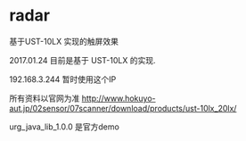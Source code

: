 # radar
基于UST-10LX 实现的触屏效果

2017.01.24
目前是基于 UST-10LX 的实现.

192.168.3.244 暂时使用这个IP

所有资料以官网为准
http://www.hokuyo-aut.jp/02sensor/07scanner/download/products/ust-10lx_20lx/



urg_java_lib_1.0.0 是官方demo
